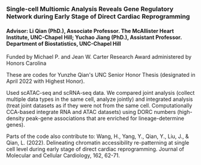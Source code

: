 ### Single-cell Multiomic Analysis Reveals Gene Regulatory Network during Early Stage of Direct Cardiac Reprogramming
#### Advisor: Li Qian (PhD.), Associate Professor. The McAllister Heart Institute, UNC-Chapel Hill; Yuchao Jiang (PhD.), Assistant Professor. Department of Biostatistics, UNC-Chapel Hill

Funded by Michael P. and Jean W. Carter Research Award administered by Honors Carolina

These are codes for Yunzhe Qian's UNC Senior Honor Thesis (designated in April 2022 with Highest Honor). 

Used scATAC-seq and scRNA-seq data. We compared joint analysis (collect multiple data types in the same cell, analyze jointly) and integrated analysis (treat joint datasets as if they were not from the same cell. Computationally CCA-based integrate RNA and ATAC datasets) using DORC numbers (high-density peak-gene associations that are enriched for lineage-determine genes).


Parts of the code also contribute to:
Wang, H., Yang, Y., Qian, Y., Liu, J., & Qian, L. (2022). Delineating chromatin accessibility re-patterning at single cell level during early stage of direct cardiac reprogramming. Journal of Molecular and Cellular Cardiology, 162, 62-71.
